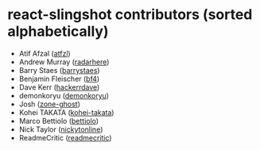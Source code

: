 react-slingshot contributors (sorted alphabetically)
====================================================
* Atif Afzal ([atfzl](https://github.com/atfzl))
* Andrew Murray ([radarhere](https://github.com/radarhere))
* Barry Staes ([barrystaes](https://github.com/barrystaes))
* Benjamin Fleischer ([bf4](https://github.com/bf4))
* Dave Kerr ([hackerrdave](https://github.com/hackerrdave))
* demonkoryu ([demonkoryu](https://github.com/demonkoryu))
* Josh ([zone-ghost](https://github.com/zone-ghost))
* Kohei TAKATA ([kohei-takata](https://github.com/kohei-takata))
* Marco Bettiolo ([bettiolo](https://github.com/bettiolo))
* Nick Taylor ([nickytonline](https://github.com/nickytonline))
* ReadmeCritic ([readmecritic](https://github.com/readmecritic))